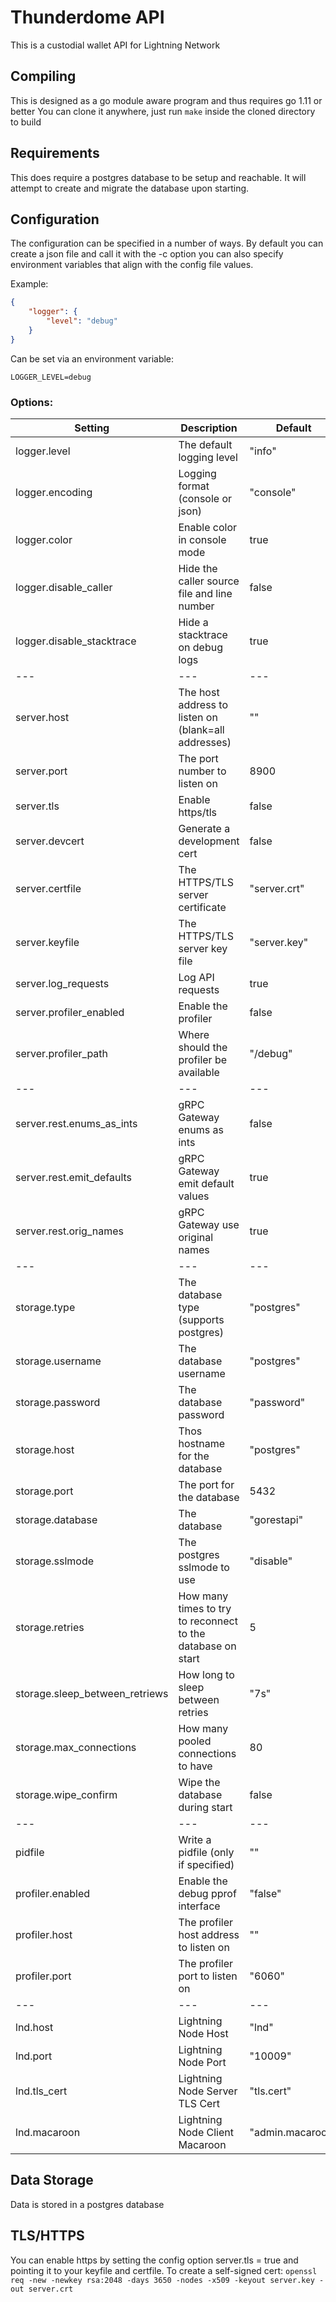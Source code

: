 # Thunderdome API 

This is a custodial wallet API for Lightning Network

## Compiling
This is designed as a go module aware program and thus requires go 1.11 or better
You can clone it anywhere, just run `make` inside the cloned directory to build

## Requirements
This does require a postgres database to be setup and reachable. It will attempt to create and migrate the database upon starting.

## Configuration
The configuration can be specified in a number of ways. By default you can create a json file and call it with the -c option
you can also specify environment variables that align with the config file values.

Example:
```json
{
	"logger": {
        "level": "debug"
	}
}
```
Can be set via an environment variable:
```
LOGGER_LEVEL=debug
```

### Options:
| Setting                        | Description                                                 | Default          |
|--------------------------------|-------------------------------------------------------------|------------------|
| logger.level                   | The default logging level                                   | "info"           |
| logger.encoding                | Logging format (console or json)                            | "console"        |
| logger.color                   | Enable color in console mode                                | true             |
| logger.disable_caller          | Hide the caller source file and line number                 | false            |
| logger.disable_stacktrace      | Hide a stacktrace on debug logs                             | true             |
| ---                            | ---                                                         | ---              |
| server.host                    | The host address to listen on (blank=all addresses)         | ""               |
| server.port                    | The port number to listen on                                | 8900             |
| server.tls                     | Enable https/tls                                            | false            |
| server.devcert                 | Generate a development cert                                 | false            |
| server.certfile                | The HTTPS/TLS server certificate                            | "server.crt"     |
| server.keyfile                 | The HTTPS/TLS server key file                               | "server.key"     |
| server.log_requests            | Log API requests                                            | true             |
| server.profiler_enabled        | Enable the profiler                                         | false            |
| server.profiler_path           | Where should the profiler be available                      | "/debug"         |
| ---                            | ---                                                         | ---              |
| server.rest.enums_as_ints      | gRPC Gateway enums as ints                                  | false            |
| server.rest.emit_defaults      | gRPC Gateway emit default values                            | true             |
| server.rest.orig_names         | gRPC Gateway use original names                             | true             |
| ---                            | ---                                                         | ---              |
| storage.type                   | The database type (supports postgres)                       | "postgres"       |
| storage.username               | The database username                                       | "postgres"       |
| storage.password               | The database password                                       | "password"       |
| storage.host                   | Thos hostname for the database                              | "postgres"       |
| storage.port                   | The port for the database                                   | 5432             |
| storage.database               | The database                                                | "gorestapi"      |
| storage.sslmode                | The postgres sslmode to use                                 | "disable"        |
| storage.retries                | How many times to try to reconnect to the database on start | 5                |
| storage.sleep_between_retriews | How long to sleep between retries                           | "7s"             |
| storage.max_connections        | How many pooled connections to have                         | 80               |
| storage.wipe_confirm           | Wipe the database during start                              | false            |
| ---                            | ---                                                         | ---              |
| pidfile                        | Write a pidfile (only if specified)                         | ""               |
| profiler.enabled               | Enable the debug pprof interface                            | "false"          |
| profiler.host                  | The profiler host address to listen on                      | ""               |
| profiler.port                  | The profiler port to listen on                              | "6060"           |
| ---                            | ---                                                         | ---              |
| lnd.host                       | Lightning Node Host                                         | "lnd"            |
| lnd.port                       | Lightning Node Port                                         | "10009"          |
| lnd.tls_cert                   | Lightning Node Server TLS Cert                              | "tls.cert"       |
| lnd.macaroon                   | Lightning Node Client Macaroon                              | "admin.macaroon" |

## Data Storage
Data is stored in a postgres database

## TLS/HTTPS
You can enable https by setting the config option server.tls = true and pointing it to your keyfile and certfile.
To create a self-signed cert: `openssl req -new -newkey rsa:2048 -days 3650 -nodes -x509 -keyout server.key -out server.crt`
